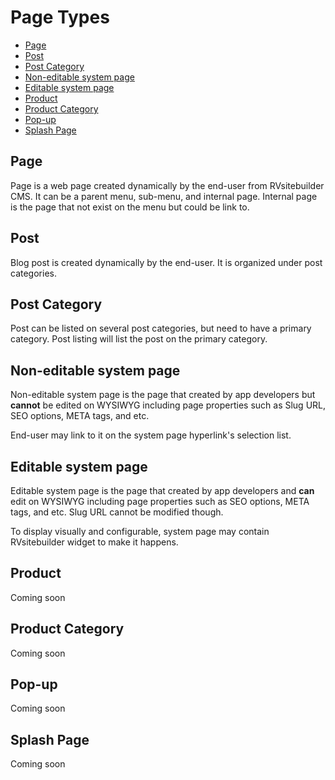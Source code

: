 # Page Types

  - [Page](#Page)
  - [Post](#Post) 
  - [Post Category](#Post-Category)
  - [Non-editable system page](#Non-editable-system-page) 
  - [Editable system page](#Editable-system-page)
  - [Product](#Product) 
  - [Product Category](#Product-Category)
  - [Pop-up](#Pop-up)
  - [Splash Page](#Splash-Page) 

<a name="Page"></a>
## Page
Page is a web page created dynamically by the end-user from RVsitebuilder CMS. It can be a parent menu, sub-menu, and internal page. Internal page is the page that not exist on the menu but could be link to.

<a name="Post"></a>
## Post
Blog post is created dynamically by the end-user. It is organized under post categories. 

<a name="Post-Category"></a>
## Post Category
Post can be listed on several post categories, but need to have a primary category. Post listing will list the post on the primary category. 

<a name="Non-editable-system-page"></a>
## Non-editable system page

Non-editable system page is the page that created by app developers but **cannot** be edited on WYSIWYG including page properties such as Slug URL, SEO options, META tags, and etc. 

End-user may link to it on the system page hyperlink's selection list.

<a name="Editable-system-page"></a>
## Editable system page

Editable system page is the page that created by app developers and **can** edit on WYSIWYG including page properties such as SEO options, META tags, and etc. Slug URL cannot be modified though.

To display visually and configurable, system page may contain RVsitebuilder widget to make it happens.

<a name="Product"></a>
## Product

Coming soon 


<a name="Product-Category"></a>
## Product Category

Coming soon 

<a name="Pop-up"></a>
## Pop-up

Coming soon 

<a name="Splash-Page"></a>
## Splash Page

Coming soon
